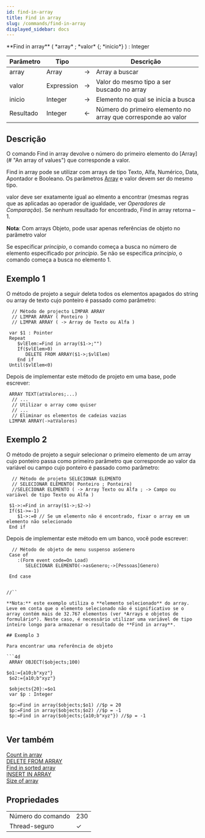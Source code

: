```yaml
---
id: find-in-array
title: Find in array
slug: /commands/find-in-array
displayed_sidebar: docs
---
```


<!--REF #_command_.Find in array.Syntax-->**Find in array** ( *array* ; *valor* {; *inicio*} ) : Integer<!-- END REF-->
<!--REF #_command_.Find in array.Params-->
| Parâmetro | Tipo |  | Descrição |
| --- | --- | --- | --- |
| array | Array | &#8594;  | Array a buscar |
| valor | Expression | &#8594;  | Valor do mesmo tipo a ser buscado no array |
| inicio | Integer | &#8594;  | Elemento no qual se inicia a busca |
| Resultado | Integer | &#8592; | Número do primeiro elemento no array que corresponde ao valor |

<!-- END REF-->

## Descrição 

<!--REF #_command_.Find in array.Summary-->O comando Find in array devolve o número do primeiro elemento do [Array](# "An array of values") que corresponde a valor.<!-- END REF-->

Find in array pode se utilizar com arrays de tipo Texto, Alfa, Numérico, Data, Apontador e Booleano. Os parâmetros [Array](# "An array of values") e valor devem ser do mesmo tipo.

valor deve ser exatamente igual ao elmento a encontrar (mesmas regras que as aplicadas ao operador de igualdade, ver *Operadores de Comparação*). Se nenhum resultado for encontrado, Find in array retorna –1.

**Nota**: Com arrays Objeto, pode usar apenas referências de objeto no parâmetro valor

Se especificar *principio*, o comando começa a busca no número de elemento especificado por *principio*. Se não se especifica *principio*, o comando começa a busca no elemento 1.

## Exemplo 1 

O método de projeto a seguir deleta todos os elementos apagados do string ou array de texto cujo ponteiro é passado como parâmetro:

```4d
  // Método de projecto LIMPAR ARRAY
  // LIMPAR ARRAY ( Ponteiro )
  // LIMPAR ARRAY ( -> Array de Texto ou Alfa )
 
 var $1 : Pointer
 Repeat
    $vlElem:=Find in array($1->;"")
    If($vlElem>0)
       DELETE FROM ARRAY($1->;$vlElem)
    End if
 Until($vlElem<0)
```

Depois de implementar este método de projeto em uma base, pode escrever:

```4d
 ARRAY TEXT(atValores;...)
  // ...
  // Utilizar o array como quiser
  // ...
  // Eliminar os elementos de cadeias vazias
 LIMPAR ARRAY(->atValores)
```

## Exemplo 2 

O método de projeto a seguir selecionar o primeiro elemento de um array cujo ponteiro passa como primeiro parâmetro que corresponde ao valor da variável ou campo cujo ponteiro é passado como parâmetro:

```4d
  // Método de projeto SELECIONAR ELEMENTO
  // SELECIONAR ELEMENTO( Ponteiro ; Ponteiro)
  //SELECIONAR ELEMENTO ( -> Array Texto ou Alfa ; -> Campo ou variável de tipo Texto ou Alfa )
 
 $1->:=Find in array($1->;$2->)
 If($1->=-1)
    $1->:=0 // Se um elemento não é encontrado, fixar o array em um elemento não selecionado
 End if
```

Depois de implementar este método em um banco, você pode escrever:

```4d
  // Método de objeto de menu suspenso asGenero
 Case of
    :(Form event code=On Load)
       SELECIONAR ELEMENTO(->asGenero;->[Pessoas]Genero)
 
 End case
```

```4d

//``

**Nota:** este exemplo utiliza o **elemento selecionado** do array. Leve em conta que o elemento selecionado não é significativo se o array contém mais de 32.767 elementos (ver *Arrays e objetos de formulário*). Neste caso, é necessário utilizar uma variável de tipo inteiro longo para armazenar o resultado de **Find in array**. 

## Exemplo 3 

Para encontrar uma referência de objeto

```4d
 ARRAY OBJECT($objects;100)

$o1:={a10;b"xyz"}
 $o2:={a10;b"xyz"}
 
 $objects{20}:=$o1
 var $p : Integer
 
 $p:=Find in array($objects;$o1) //$p = 20 
 $p:=Find in array($objects;$o2) //$p = -1 
 $p:=Find in array($objects;{a10;b"xyz"}) //$p = -1


```

## Ver também 

[Count in array](count-in-array.md)  
[DELETE FROM ARRAY](delete-from-array.md)  
[Find in sorted array](find-in-sorted-array.md)  
[INSERT IN ARRAY](insert-in-array.md)  
[Size of array](size-of-array.md)  

## Propriedades

|  |  |
| --- | --- |
| Número do comando | 230 |
| Thread-seguro | &check; |


